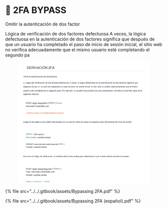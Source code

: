 # 🙌 2FA BYPASS

Omitir la autenticación de dos factor

&#x20;Lógica de verificación de dos factores defectuosa A veces, la lógica defectuosa en la autenticación de dos factores significa que después de que un usuario ha completado el paso de inicio de sesión inicial, el sitio web no verifica adecuadamente que el mismo usuario esté completando el segundo pa

<figure><img src="../../.gitbook/assets/Bypassing-2FA-1-pdf.png" alt=""><figcaption></figcaption></figure>



{% file src="../../.gitbook/assets/Bypassing 2FA.pdf" %}



{% file src="../../.gitbook/assets/Bypassing 2FA (español).pdf" %}
